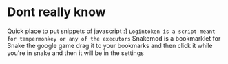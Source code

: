 # Dont really know
Quick place to put snippets of javascript
:]
`Logintoken is a script meant for tampermonkey or any of the executors` 
Snakemod is a bookmarklet for Snake the google game drag it to your bookmarks and then click it while you're in snake and then it will be in the settings
